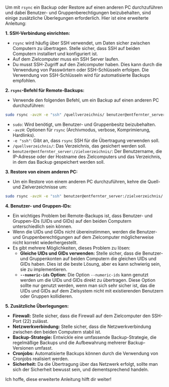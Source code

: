 Um mit `rsync` ein Backup oder Restore auf einen anderen PC durchzuführen und dabei Benutzer- und Gruppenberechtigungen beizubehalten, sind einige zusätzliche Überlegungen erforderlich. Hier ist eine erweiterte Anleitung:

**1. SSH-Verbindung einrichten:**

* `rsync` wird häufig über SSH verwendet, um Daten sicher zwischen Computern zu übertragen. Stelle sicher, dass SSH auf beiden Computern installiert und konfiguriert ist.
* Auf dem Zielcomputer muss ein SSH Server laufen.
* Du musst SSH-Zugriff auf den Zielcomputer haben. Dies kann durch die Verwendung von Passwörtern oder SSH-Schlüsseln erfolgen. Die Verwendung von SSH-Schlüsseln wird für automatisierte Backups empfohlen.

**2. `rsync`-Befehl für Remote-Backups:**

* Verwende den folgenden Befehl, um ein Backup auf einen anderen PC durchzuführen:

```bash
sudo rsync -avzH -e "ssh" /quellverzeichnis/ benutzer@entfernter_server:/zielverzeichnis/
```

* `sudo`: Wird benötigt, um Benutzer- und Gruppenbesitz beizubehalten.
* `-avzH`: Optionen für `rsync` (Archivmodus, verbose, Komprimierung, Hardlinks).
* `-e "ssh"`: Gibt an, dass `rsync` SSH für die Übertragung verwenden soll.
* `/quellverzeichnis/`: Das Verzeichnis, das gesichert werden soll.
* `benutzer@entfernter_server:/zielverzeichnis/`: Der Benutzername, die IP-Adresse oder der Hostname des Zielcomputers und das Verzeichnis, in dem das Backup gespeichert werden soll.

**3. Restore von einem anderen PC:**

* Um ein Restore von einem anderen PC durchzuführen, kehre die Quell- und Zielverzeichnisse um:

```bash
sudo rsync -avzH -e "ssh" benutzer@entfernter_server:/zielverzeichnis/ /ursprüngliches_quellverzeichnis/
```

**4. Benutzer- und Gruppen-IDs:**

* Ein wichtiges Problem bei Remote-Backups ist, dass Benutzer- und Gruppen-IDs (UIDs und GIDs) auf den beiden Computern unterschiedlich sein können.
* Wenn die UIDs und GIDs nicht übereinstimmen, werden die Benutzer- und Gruppenberechtigungen auf dem Zielcomputer möglicherweise nicht korrekt wiederhergestellt.
* Es gibt mehrere Möglichkeiten, dieses Problem zu lösen:
    * **Gleiche UIDs und GIDs verwenden:** Stelle sicher, dass die Benutzer- und Gruppenkonten auf beiden Computern die gleichen UIDs und GIDs haben. Dies ist die beste Lösung, aber es kann schwierig sein, sie zu implementieren.
    * **`--numeric-ids` Option:** Die Option `--numeric-ids` kann genutzt werden um die UIDs und GIDs direkt zu übertragen. Diese Option sollte nur genutzt werden, wenn man sich sehr sicher ist, das die UIDs und GIDs auf dem Zielsystem nicht mit existierenden Benutzern oder Gruppen kollidieren.

**5. Zusätzliche Überlegungen:**

* **Firewall:** Stelle sicher, dass die Firewall auf dem Zielcomputer den SSH-Port (22) zulässt.
* **Netzwerkverbindung:** Stelle sicher, dass die Netzwerkverbindung zwischen den beiden Computern stabil ist.
* **Backup-Strategie:** Entwickle eine umfassende Backup-Strategie, die regelmäßige Backups und die Aufbewahrung mehrerer Backup-Versionen umfasst.
* **Cronjobs:** Automatisierte Backups können durch die Verwendung von Cronjobs realisiert werden.
* **Sicherheit:** Da die Übertragung über das Netzwerk erfolgt, sollte man sich der Sicherheit bewusst sein, und dementsprechend handeln.

Ich hoffe, diese erweiterte Anleitung hilft dir weiter!
